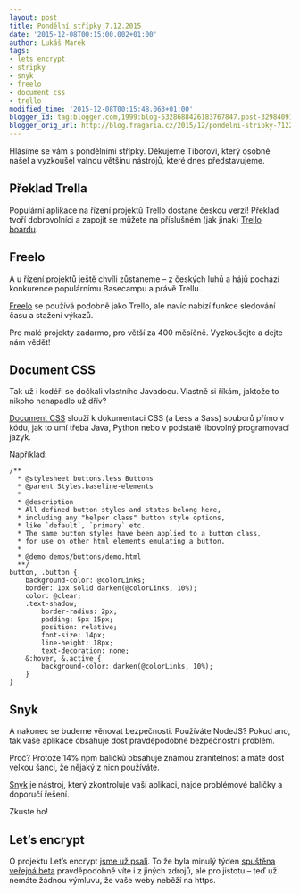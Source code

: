 ```yaml
---
layout: post
title: Pondělní střípky 7.12.2015
date: '2015-12-08T00:15:00.002+01:00'
author: Lukáš Marek
tags:
- lets encrypt
- stripky
- snyk
- freelo
- document css
- trello
modified_time: '2015-12-08T00:15:48.063+01:00'
blogger_id: tag:blogger.com,1999:blog-5328688426183767847.post-329840910775993703
blogger_orig_url: http://blog.fragaria.cz/2015/12/pondelni-stripky-7122015.html
---
```


Hlásíme se vám s pondělními střípky. Děkujeme Tiborovi, který osobně
našel a vyzkoušel valnou většinu nástrojů, které dnes představujeme.

## Překlad Trella

Populární aplikace na řízení projektů Trello dostane českou verzi\!
Překlad tvoří dobrovolníci a zapojit se můžete na příslušném (jak
jinak) [Trello
boardu](https://trello.com/b/D4kQ87zM/crowdsourcing-czech).

## Freelo

A u řízení projektů ještě chvíli zůstaneme – z českých luhů a hájů
pochází konkurence populárnímu Basecampu a právě Trellu.

[Freelo](https://www.freelo.cz/) se používá podobně jako Trello, ale
navíc nabízí funkce sledování času a stažení výkazů.

Pro malé projekty zadarmo, pro větší za 400 měsíčně. Vyzkoušejte a dejte
nám vědět\!

## Document CSS

Tak už i kodéři se dočkali vlastního Javadocu. Vlastně si říkám, jaktože
to nikoho nenapadlo už dřív?

[Document CSS](http://documentcss.com/index.html) slouží k dokumentaci
CSS (a Less a Sass) souborů přímo v kódu, jak to umí třeba Java, Python
nebo v podstatě libovolný programovací jazyk.

Například:

    /**
      * @stylesheet buttons.less Buttons
      * @parent Styles.baseline-elements
      *
      * @description
      * All defined button styles and states belong here, 
      * including any "helper class" button style options, 
      * like `default`, `primary` etc.
      * The same button styles have been applied to a button class, 
      * for use on other html elements emulating a button.
      *
      * @demo demos/buttons/demo.html
      **/
    button, .button {
        background-color: @colorLinks;
        border: 1px solid darken(@colorLinks, 10%);
        color: @clear;
        .text-shadow;
            border-radius: 2px;
            padding: 5px 15px;
            position: relative;
            font-size: 14px;
            line-height: 18px;
            text-decoration: none;
        &:hover, &.active {
            background-color: darken(@colorLinks, 10%);
        }
    }

## Snyk

A nakonec se budeme věnovat bezpečnosti. Používáte NodeJS? Pokud ano,
tak vaše aplikace obsahuje dost pravděpodobně bezpečnostní problém.

Proč? Protože 14% npm balíčků obsahuje známou zranitelnost a máte dost
velkou šanci, že nějaký z nicn používáte.

[Snyk](https://snyk.io/) je nástroj, který zkontroluje vaší aplikaci,
najde problémové balíčky a doporučí řešení.

Zkuste ho\!

## Let’s encrypt

O projektu Let’s encrypt [jsme už
psali](http://blog.fragaria.cz/2015/04/pondelni-stripky-z-2742014.html).
To že byla minulý týden [spuštěna veřejná
beta](https://letsencrypt.org/2015/12/03/entering-public-beta.html)
pravděpodobně víte i z jiných zdrojů, ale pro jistotu – teď už nemáte
žádnou výmluvu, že vaše weby neběží na https.
